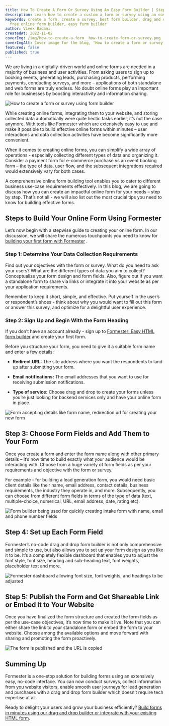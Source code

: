 ```yaml
---
title: How To Create A Form Or Survey Using An Easy Form Builder | Steps To Build Your Online Form With Form Builder - Formester
description: Learn how to create a custom a form or survey using an easy form builder. Follow the step-by-step guide and build your own online form with Formester.
keywords: create a form, create a survey, best form builder, drag and drop form,
  free online form builder, easy form builder
author: Vivek Badani
createdAt: 2022-11-02
coverImg: /img/how-to-create-a-form__how-to-create-form-or-survey.png
coverImgAlt: Cover image for the blog, "How to create a form or survey using form builder"
featured: false
published: true
---
```


We are living in a digitally-driven world and online forms are
needed in a majority of business and user activities. From asking users to
sign up to booking events, generating leads, purchasing products, performing
payments, conducting surveys, and more – applications of both standalone and
web forms are truly endless. No doubt online forms play an important role for
businesses by boosting interactivity and information sharing.

![How to create a form or survey using form builder](/img/how-to-create-a-form__how-to-create-form-or-survey.png 'How to create a form or survey using form builder')

While creating online forms, integrating them to your website, and storing collected data automatically were quite hectic tasks earlier, it’s not the case anymore. With tools like Formester which are extensively easy to use and make it possible to build effective online forms within minutes – user interactions and data collection activities have become significantly more convenient.

When it comes to creating online forms, you can simplify a wide array of operations - especially collecting different types of data and organizing it. Consider a payment form for e-commerce purchase vs an event booking form – the type of data, user flow, and the subsequent integrations required would extensively vary for both cases.

A comprehensive online form building tool enables you to cater to different business use-case requirements effectively. In this blog, we are going to discuss how you can create an impactful online form for your needs – step by step. That’s not all - we will also list out the most crucial tips you need to know for building effective forms.

## Steps to Build Your Online Form Using Formester

Let’s now begin with a stepwise guide to creating your online form. In our discussion, we will share the numerous touchpoints you need to know for [building your first form with Formester](/blog/building-your-first-form-with-formester/ 'Build your first form with Formester') .

### Step 1: Determine Your Data Collection Requirements

Find out your objectives with the form or survey. What do you need to ask your users? What are the different types of data you aim to collect? Conceptualize your form design and form fields. Also, figure out if you want a standalone form to share via links or integrate it into your website as per your application requirements.

Remember to keep it short, simple, and effective. Put yourself in the user’s or respondent’s shoes - think about why you would want to fill out this form or answer this survey, and optimize for a delightful user experience.

### Step 2: Sign Up and Begin With the Form Heading

If you don’t have an account already - sign up to [Formester: Easy HTML form builder](/ 'Formester') and create your first form.

Before you structure your form, you need to give it a suitable form name and enter a few details:

- **Redirect URL:** The site address where you want the respondents to land up after submitting your form.

- **Email notifications:** The email addresses that you want to use for receiving submission notifications.

- **Type of service:** Choose drag and drop to create your forms unless you’re just looking for backend services only and have your online form in place.

![Form accepting details like form name, redirection url for creating your new form](/img/how-to-create-a-form__form-details.png 'Form accepting details like form name, redirection url for creating your new form')

## Step 3: Choose Form Fields and Add Them to Your Form

Once you create a form and enter the form name along with other primary details – it’s now time to build exactly what your audience would be interacting with. Choose from a huge variety of form fields as per your requirements and objective with the form or survey.

For example - for building a lead generation form, you would need basic client details like their name, email address, contact details, business requirements, the industry they operate in, and more. Subsequently, you can choose from different form fields in terms of the type of data (text, multiple-choice, numerical, URL, email address, date, rating etc).

![Form builder being used for quickly creating intake form with name, email and phone number fields](/img/how-to-create-a-form__choose-form-fields.png 'Form builder being used for quickly creating intake form with name, email and phone number fields')

## Step 4: Set up Each Form Field

Formester’s no-code drag and drop form builder is not only comprehensive and simple to use, but also allows you to set up your form design as you like it to be. It’s a completely flexible dashboard that enables you to adjust the font style, font size, heading and sub-heading text, font weights, placeholder text and more.

![Formester dashboard allowing font size, font weights, and headings to be adjusted](/img/how-to-create-a-form__customise-font-and-heading.png 'Formester dashboard allowing font size, font weights, and headings to be adjusted')

## Step 5: Publish the Form and Get Shareable Link or Embed it to Your Website

Once you have finalized the form structure and created the form fields as per the use-case objectives, it’s now time to make it live. Note that you can either share the link to your standalone form or embed the form to your website. Choose among the available options and move forward with sharing and promoting the form proactively.

![The form is published and the URL is copied](/img/how-to-create-a-form__publishing-form-after-creation.png 'The form is published and the URL is copied')

## Summing Up

Formester is a one-stop solution for building forms using an extensively easy, no-code interface. You can now conduct surveys, collect information from you website visitors, enable smooth user journeys for lead generation and purchases with a drag and drop form builder which doesn’t require tech expertise at all.

Ready to delight your users and grow your business efficiently?
[Build forms in minutes using our drag and drop builder or integrate with your existing HTML form](https://app.formester.com/users/sign_up 'Sign up at Formester').
